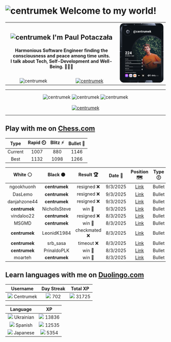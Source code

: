 <h1>
  <img
    src="https://emojis.slackmojis.com/emojis/images/1531849430/4246/blob-sunglasses.gif"
    width="30"
    alt="centrumek"
  />
  Welcome to my world!
</h1>

<table>
  <tbody>
    <tr>
      <td align="center" width="70%" colspan="2">
        <h2>
          <img
            src="https://raw.githubusercontent.com/MartinHeinz/MartinHeinz/master/wave.gif"
            width="30px"
            alt="centrumek"
          />
          I'm Paul Potaczała
        </h2>
        <h4>
          Harmonious Software Engineer finding the consciousness and peace among time units.
          <br/>
          I talk about Tech, Self-Development and Well-Being. 🌿🧘🚀
        </h4>
      </td>
      <td width="30%" rowspan="2">
        <a href="https://app.daily.dev/centrumek">
          <img
            src="./devcard.svg"
            alt="centrumek"
          />
        </a>
      </td>
    </tr>
    <tr align="center">
      <td>
        <img
          src="https://komarev.com/ghpvc/?username=centrumek&label=visitors&color=0e75b6&style=flat"
          alt="centrumek"
        >
      </td>
      <td>
        <a href="https://stackoverflow.com/users/14496012/centrumek">
          <img
            src="https://stackoverflow.com/users/flair/14496012.png?theme=dark"
            alt="centrumek"
          >
        </a>
      </td>
    </tr>
  </tbody>
</table>

---
<div align="center">
  <img 
    src="https://github-readme-stats.vercel.app/api?username=centrumek&show_icons=true&count_private=true&theme=dark&hide_border=true&hide=issues,contribs&bg_color=00000000"
    alt="centrumek"
  />
  <img
    src="https://github-readme-stats.vercel.app/api/top-langs/?username=centrumek&layout=compact&hide_border=true&theme=dark&bg_color=00000000&langs_count=6&exclude_repo=air-statistic-app"
    alt="centrumek"
  />
  <img 
    src="https://github-readme-streak-stats.herokuapp.com?user=centrumek&theme=dark&hide_border=true&background=FFFFFF00"
    alt="centrumek"
  />
  <br/>
  <br/>
  <a href="https://www.buymeacoffee.com/centrumek">
    <img
      src="https://cdn.buymeacoffee.com/buttons/v2/default-orange.png"
      height="50"
      width="210"
      alt="centrumek"
    />
  </a>
</div>

---

## Play with me on [Chess.com](https://www.chess.com/member/centrumek)

<div align="center">
<!--START_SECTION:chessStats-->
<!-- Automatically generated with https://github.com/Balastrong/chess-stats-action -->

| Type | Rapid ⏲️ | Blitz ⚡ | Bullet 🔫 |
|:---:|:---:|:---:|:---:|
| Current | 1007 | 880 | 1146 |
| Best | 1132 | 1098 | 1266 |

| White ⚪ | Black ⚫ | Result 🏆 | Date 📅 | Position 🗺️ | Type 🕕 |
|:---:|:---:|:---:|:---:|:---:|:---:|
| ngookhuonh | **centrumek** | resigned ❌ | 9/3/2025 | <a href="http://www.ee.unb.ca/cgi-bin/tervo/fen.pl?select=1k4nr/1p3ppp/4p3/3pP3/3Q4/1P6/PP3PPP/2R2RK1 b - -">Link</a> | Bullet |
| DasLemo | **centrumek** | resigned ❌ | 9/3/2025 | <a href="http://www.ee.unb.ca/cgi-bin/tervo/fen.pl?select=R3kbnr/3b1ppp/1pn1p3/3p4/8/3PP1P1/1P1NNPBP/2B2RK1 b kq -">Link</a> | Bullet |
| danjahzone44 | **centrumek** | resigned ❌ | 9/3/2025 | <a href="http://www.ee.unb.ca/cgi-bin/tervo/fen.pl?select=r5k1/1b1R1p2/p3p3/4B1pp/5n2/1NP4P/PPP2PP1/5RK1 b - -">Link</a> | Bullet |
| **centrumek** | NichollsSteve | win 🥇 | 9/3/2025 | <a href="http://www.ee.unb.ca/cgi-bin/tervo/fen.pl?select=1r2b1k1/1B3ppp/4p3/3p2P1/7P/1K2P3/8/8 b - -">Link</a> | Bullet |
| vindaloo22 | **centrumek** | resigned ❌ | 8/3/2025 | <a href="http://www.ee.unb.ca/cgi-bin/tervo/fen.pl?select=2kN2n1/pb1n4/2p1p1q1/1pbpP2p/8/2NB2BP/PPP2P2/R2QR1K1 b - -">Link</a> | Bullet |
| MSGMD | **centrumek** | win 🥇 | 8/3/2025 | <a href="http://www.ee.unb.ca/cgi-bin/tervo/fen.pl?select=4r3/8/4P3/1r1K4/7k/5Rp1/8/6R1 w - -">Link</a> | Bullet |
| **centrumek** | LeonidK1984 | checkmated ❌ | 8/3/2025 | <a href="http://www.ee.unb.ca/cgi-bin/tervo/fen.pl?select=1r3rk1/6pp/4R3/3P4/P2P4/Q7/KP4PP/q3q3 w - -">Link</a> | Bullet |
| **centrumek** | srb_sasa | timeout ❌ | 8/3/2025 | <a href="http://www.ee.unb.ca/cgi-bin/tervo/fen.pl?select=8/8/1k1p4/R7/3P4/4P3/PP2KP2/8 w - -">Link</a> | Bullet |
| **centrumek** | PrinaldoPLK | win 🥇 | 8/3/2025 | <a href="http://www.ee.unb.ca/cgi-bin/tervo/fen.pl?select=5rk1/ppp1n1Qp/6p1/8/6b1/2B4q/PPPKB3/R7 b - -">Link</a> | Bullet |
| moarteh | **centrumek** | win 🥇 | 8/3/2025 | <a href="http://www.ee.unb.ca/cgi-bin/tervo/fen.pl?select=b4b1r/p1N2kpp/3p1p1n/1Q6/8/4B3/PPP2PqP/R4RK1 w - -">Link</a> | Bullet |

<!--END_SECTION:chessStats-->
</div>

## Learn languages with me on [Duolingo.com](https://www.duolingo.com/profile/Centrumek)

<div align="center">
<!--START_SECTION:duolingoStats-->
<!-- Automatically generated with https://github.com/centrumek/duolingo-readme-stats-->

| Username | Day Streak | Total XP |
|:---:|:---:|:---:|
| <img src="https://raw.githubusercontent.com/centrumek/duolingo-readme-stats/main/assets/duolingo.png" height="12"> Centrumek | <img src="https://raw.githubusercontent.com/centrumek/duolingo-readme-stats/main/assets/streakinactive.svg" height="12"> 702 | <img src="https://raw.githubusercontent.com/centrumek/duolingo-readme-stats/main/assets/xp.svg" height="12"> 31725 | <img src="https://raw.githubusercontent.com/centrumek/duolingo-readme-stats/main/assets/xp.svg" height="12"> 0 |

| Language | XP |
|:---:|:---:|
| <img src="https://raw.githubusercontent.com/centrumek/duolingo-readme-stats/main/assets/langs/ukrainian.svg" height="12"> Ukrainian | <img src="https://raw.githubusercontent.com/centrumek/duolingo-readme-stats/main/assets/xp.svg" height="12"> 13836 |
| <img src="https://raw.githubusercontent.com/centrumek/duolingo-readme-stats/main/assets/langs/spanish.svg" height="12"> Spanish | <img src="https://raw.githubusercontent.com/centrumek/duolingo-readme-stats/main/assets/xp.svg" height="12"> 12535 |
| <img src="https://raw.githubusercontent.com/centrumek/duolingo-readme-stats/main/assets/langs/japanese.svg" height="12"> Japanese | <img src="https://raw.githubusercontent.com/centrumek/duolingo-readme-stats/main/assets/xp.svg" height="12"> 5354 |

<!--END_SECTION:duolingoStats-->
</div>
<!--
**centrumek/centrumek** is a ✨ _special_ ✨ repository because its `README.md` (this file) appears on your GitHub profile.

Here are some ideas to get you started:

- 🔭 I’m currently working on ...
- 🌱 I’m currently learning ...
- 👯 I’m looking to collaborate on ...
- 🤔 I’m looking for help with ...
- 💬 Ask me about ...
- 📫 How to reach me: ...
- 😄 Pronouns: ...
- ⚡ Fun fact: ...
-->
